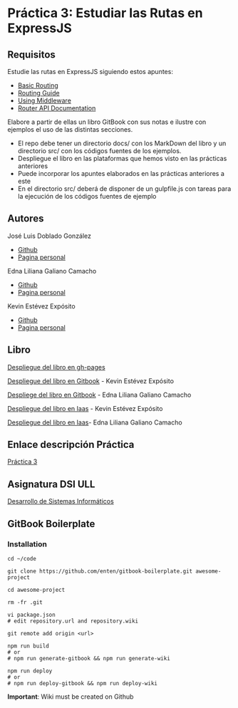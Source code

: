 # Práctica 3: Estudiar las Rutas en ExpressJS



## Requisitos

Estudie las rutas en ExpressJS siguiendo estos apuntes:

* [Basic Routing](http://expressjs.com/en/starter/basic-routing.html)
* [Routing Guide](http://expressjs.com/en/guide/routing.html)
* [Using Middleware](http://expressjs.com/en/guide/using-middleware.html)
* [Router API Documentation](http://expressjs.com/en/4x/api.html#router)

Elabore a partir de ellas un libro GitBook con sus notas e ilustre con ejemplos el uso de las distintas secciones.
* El repo debe tener un directorio docs/ con los MarkDown del libro y un directorio src/ con los códigos fuentes de los ejemplos.
* Despliegue el libro en las plataformas que hemos visto en las prácticas anteriores
* Puede incorporar los apuntes elaborados en las prácticas anteriores a este
* En el directorio src/ deberá de disponer de un gulpfile.js con tareas para la ejecución de los códigos fuentes de ejemplo

## Autores

José Luis Doblado González  
* [Github](https://github.com/alu0100767001)
* [Pagina personal](https://alu0100767001.github.io/dsi-joseluis/)


Edna Liliana Galiano Camacho  
* [Github](https://github.com/ednagc)
* [Pagina personal](https://ednagc.github.io/edna-galiano/)

Kevin Estévez Expósito  
* [Github](https://github.com/alu0100821390)
* [Pagina personal](http://alu0100821390.github.io)


## Libro 

[Despliegue del libro en gh-pages](https://ull-esit-dsi-1617.github.io/estudiar-las-rutas-en-expressjs-edna-joseluis-kevin-35l2/)

[Despliegue del libro en Gitbook](https://alu0100821390.gitbooks.io/estudiar-las-rutas-en-expressjs-edna-joseluis-kev/content/) - Kevin Estévez Expósito

[Despliege del libro en Gitbook](https://ednagc.gitbooks.io/estudiar-las-rutas-en-expressjs-edna-joseluis-kev/) - Edna Liliana Galiano Camacho

[Despliegue del libro en Iaas](http://10.6.128.96:8082/) - Kevin Estévez Expósito

[Despliegue del libro en Iaas](http://10.6.129.247:8081/)- Edna Liliana Galiano Camacho


## Enlace descripción Práctica

[Práctica 3](https://casianorodriguezleon.gitbooks.io/ull-esit-1617/practicas/practicalearningrouting.html)

## Asignatura DSI ULL 

[Desarrollo de Sistemas Informáticos](https://campusvirtual.ull.es/1617/course/view.php?id=1136)


## GitBook Boilerplate

### Installation

```shell
cd ~/code

git clone https://github.com/enten/gitbook-boilerplate.git awesome-project

cd awesome-project

rm -fr .git

vi package.json
# edit repository.url and repository.wiki

git remote add origin <url>

npm run build
# or
# npm run generate-gitbook && npm run generate-wiki

npm run deploy
# or
# npm run deploy-gitbook && npm run deploy-wiki
```
__Important__: Wiki must be created on Github

